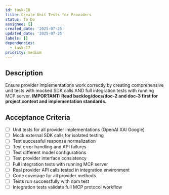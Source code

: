 ```yaml
---
id: task-18
title: Create Unit Tests for Providers
status: To Do
assignee: []
created_date: '2025-07-25'
updated_date: '2025-07-25'
labels: []
dependencies:
  - task-17
priority: medium
---
```


## Description

Ensure provider implementations work correctly by creating comprehensive unit tests with mocked SDK calls AND full integration tests with running MCP server. **IMPORTANT: Read backlog/docs/doc-2 and doc-3 first for project context and implementation standards.**
## Acceptance Criteria

- [ ] Unit tests for all provider implementations (OpenAI XAI Google)
- [ ] Mock external SDK calls for isolated testing
- [ ] Test successful response normalization
- [ ] Test error handling and API failures
- [ ] Test different model configurations
- [ ] Test provider interface consistency
- [ ] Full integration tests with running MCP server
- [ ] Real provider API calls tested in integration environment
- [ ] Code coverage for all provider methods
- [ ] Tests run successfully with npm test
- [ ] Integration tests validate full MCP protocol workflow
